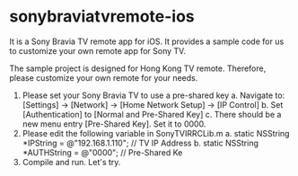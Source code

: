 # sonybraviatvremote-ios
It is a Sony Bravia TV remote app for iOS. It provides a sample code for us to customize your own remote app for Sony TV.

The sample project is designed for Hong Kong TV remote. Therefore, please customize your own remote for your needs.

1. Please set your Sony Bravia TV to use a pre-shared key
   a. Navigate to: [Settings] → [Network] → [Home Network Setup] → [IP Control]
   b. Set [Authentication] to [Normal and Pre-Shared Key]
   c. There should be a new menu entry [Pre-Shared Key]. Set it to 0000.
2. Please edit the following variable in SonyTVIRRCLib.m
   a. static NSString *IPString = @"192.168.1.110"; // TV IP Address
   b. static NSString *AUTHString = @"0000"; // Pre-Shared Ke
3. Compile and run. Let's try.
